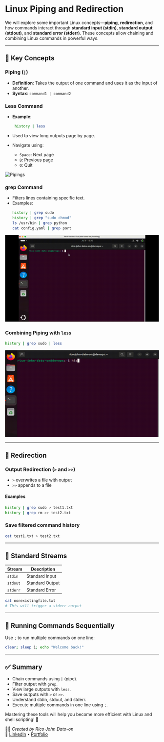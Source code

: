 # Linux Piping and Redirection

We will explore some important Linux concepts—**piping**, **redirection**, and how commands interact through **standard input (stdin)**, **standard output (stdout)**, and **standard error (stderr)**. These concepts allow chaining and combining Linux commands in powerful ways.

---

## 🔧 Key Concepts

### Piping (`|`)

- **Definition**: Takes the output of one command and uses it as the input of another.
- **Syntax**: `command1 | command2`

### Less Command

- **Example**:

  ```bash
   history | less
  ```

- Used to view long outputs page by page.
- Navigate using:
  - `Space`: Next page
  - `B`: Previous page
  - `Q`: Quit

![Pipings](Images/pipings.gif)

### grep Command

- Filters lines containing specific text.
- Examples:
  ```bash
  history | grep sudo
  history | grep "sudo chmod"
  ls /usr/bin | grep python
  cat config.yaml | grep port
  ```

![Grep](Images/grep.gif)

### Combining Piping with `less`

```bash
history | grep sudo | less
```

![combine](Images/combine.gif)

---

## 🔄 Redirection

### Output Redirection (`>` and `>>`)

- `>` overwrites a file with output
- `>>` appends to a file

#### Examples

```bash
history | grep sudo > test1.txt
history | grep rm >> test2.txt
```

### Save filtered command history

```bash
cat test1.txt > test2.txt
```

---

## 📂 Standard Streams

| Stream   | Description     |
| -------- | --------------- |
| `stdin`  | Standard Input  |
| `stdout` | Standard Output |
| `stderr` | Standard Error  |

```bash
cat nonexistingfile.txt
# This will trigger a stderr output
```

---

## 🧵 Running Commands Sequentially

Use `;` to run multiple commands on one line:

```bash
clear; sleep 1; echo "Welcome back!"
```

---

## ✅ Summary

- Chain commands using `|` (pipe).
- Filter output with `grep`.
- View large outputs with `less`.
- Save outputs with `>` or `>>`.
- Understand stdin, stdout, and stderr.
- Execute multiple commands in one line using `;`.

Mastering these tools will help you become more efficient with Linux and shell scripting! 🚀

🧑‍💻 _Created by Rico John Dato-on_  
🔗 [LinkedIn](https://www.linkedin.com/in/rico-john-dato-on) • [Portfolio](https://ricodatoon.netlify.app)
